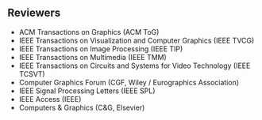 ## Reviewers

<ul style="margin:0 0 5px;">
  <li>ACM Transactions on Graphics (ACM ToG)</li>
  <li>IEEE Transactions on Visualization and Computer Graphics (IEEE TVCG)</li>
  <li>IEEE Transactions on Image Processing (IEEE TIP)</li>
  <li>IEEE Transactions on Multimedia (IEEE TMM)</li>
  <li>IEEE Transactions on Circuits and Systems for Video Technology (IEEE TCSVT)</li>
  <li>Computer Graphics Forum (CGF, Wiley / Eurographics Association)</li>
  <li>IEEE Signal Processing Letters (IEEE SPL)</li>
  <li>IEEE Access (IEEE)</li>
  <li>Computers & Graphics (C&G, Elsevier)</li>
</ul>

